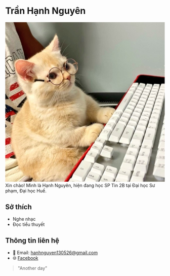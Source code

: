 # Trần Hạnh Nguyên
![Ảnh đại diện](images/avt.jpg)
Xin chào! Mình là Hạnh Nguyên, hiện đang học SP Tin 2B tại Đại học Sư phạm, Đại học Huế.  

## Sở thích
- Nghe nhạc
- Đọc tiểu thuyết

## Thông tin liên hệ
- 📧 Email: hanhnguyen130526@gmail.com  
- 🌐 [Facebook](https://www.facebook.com/tran.hanh.nguyen.508713/)  
>"Another day"